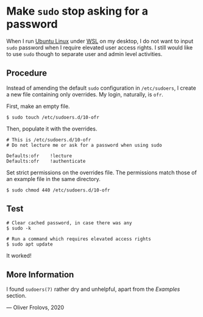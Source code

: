 # Make `sudo` stop asking for a password

When I run [Ubuntu Linux](https://ubuntu.com/) under [WSL](https://docs.microsoft.com/en-gb/windows/wsl/) on my desktop, I do not want to input `sudo` password when I require elevated user access rights. I still would like to use `sudo` though to separate user and admin level activities.

## Procedure

Instead of amending the default `sudo` configuration in `/etc/sudoers`, I create a new file containing only overrides. My login, naturally, is `ofr`.

First, make an empty file.

```Shell
$ sudo touch /etc/sudoers.d/10-ofr
```

Then, populate it with the overrides.

```
# This is /etc/sudoers.d/10-ofr
# Do not lecture me or ask for a password when using sudo

Defaults:ofr    !lecture
Defaults:ofr    !authenticate
```

Set strict permissions on the overrides file. The permissions match those of an example file in the same directory.

```Shell
$ sudo chmod 440 /etc/sudoers.d/10-ofr
```

## Test

```Shell
# Clear cached password, in case there was any
$ sudo -k

# Run a command which requires elevated access rights
$ sudo apt update
```

It worked!

## More Information

I found `sudoers(7)` rather dry and unhelpful, apart from the *Examples* section.

&mdash; Oliver Frolovs, 2020